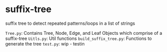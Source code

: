 # suffix-tree
suffix tree to detect repeated patterns/loops in a list of strings 


`Tree.py`: Contains Tree, Node, Edge, and Leaf Objects which comprise of a suffix-tree
`Uitls.py`: Util functions
`build_suffix_tree.py`: Functions to generate the tree
`test.py`: wip - testin
